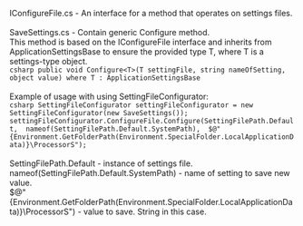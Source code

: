 IConfigureFile.cs - An interface for a method that operates on settings files.   
<br>
SaveSettings.cs - Contain generic Configure method.   
	This method is based on the IConfigureFile interface and inherits from ApplicationSettingsBase to ensure the provided type T, where T is a settings-type object.   
	```csharp
	public void Configure<T>(T settingFile, string nameOfSetting, object value) where T : ApplicationSettingsBase```   
	<br>
	Example of usage with using SettingFileConfigurator:   
	```csharp
	SettingFileConfigurator settingFileConfigurator = new SettingFileConfigurator(new SaveSettings());
            settingFileConfigurator.ConfigureFile.Configure(SettingFilePath.Default, 
                  nameof(SettingFilePath.Default.SystemPath), 
                  $@"{Environment.GetFolderPath(Environment.SpecialFolder.LocalApplicationData)}\ProcessorS");```   
	<br>
	SettingFilePath.Default - instance of settings file.   
	nameof(SettingFilePath.Default.SystemPath) - name of setting to save new value.   
	$@"{Environment.GetFolderPath(Environment.SpecialFolder.LocalApplicationData)}\ProcessorS") - value to save. String in this case.
